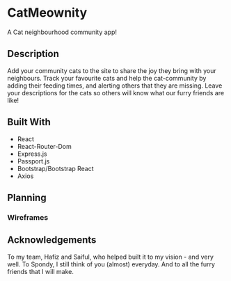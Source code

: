 # CatMeownity

A Cat neighbourhood community app!

## Description

Add your community cats to the site to share the joy they bring with your neighbours. Track your favourite cats and help the cat-community by adding their feeding times, and alerting others that they are missing. Leave your descriptions for the cats so others will know what our furry friends are like!

## Built With
- React
- React-Router-Dom
- Express.js
- Passport.js
- Bootstrap/Bootstrap React
- Axios

## Planning
### Wireframes

## Acknowledgements
To my team, Hafiz and Saiful, who helped built it to my vision - and very well.
To Spondy, I still think of you (almost) everyday.
And to all the furry friends that I will make.
